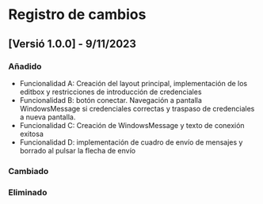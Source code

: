 # Registro de cambios

## [Versió 1.0.0] - 9/11/2023

### Añadido
- Funcionalidad A: Creación del layout principal, implementación de los editbox y restricciones de introducción de credenciales
- Funcionalidad B: botón conectar. Navegación a pantalla WindowsMessage si credenciales correctas y traspaso de credenciales a nueva pantalla.
- Funcionalidad C: Creación de WindowsMessage y texto de conexión exitosa
- Funcionalidad D: implementación de cuadro de envío de mensajes y borrado al pulsar la flecha de envío

### Cambiado


### Eliminado



